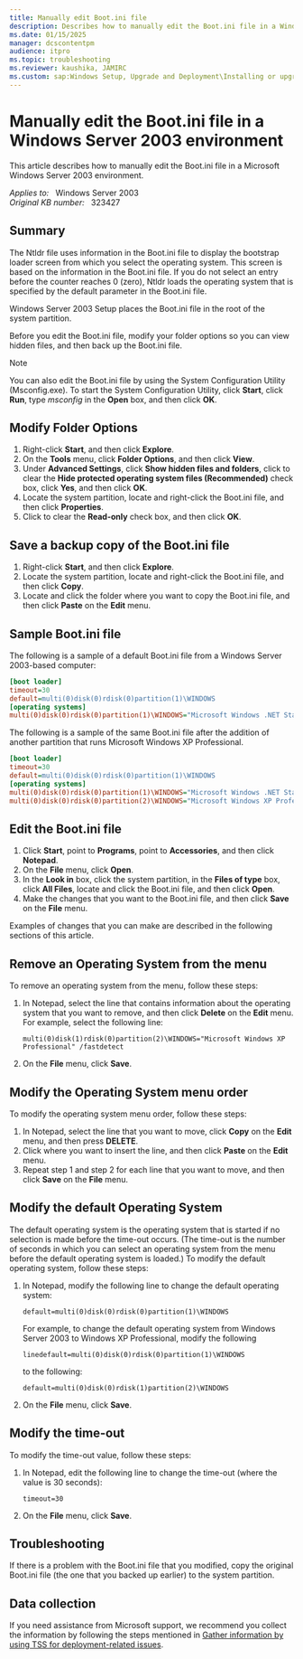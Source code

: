 ```yaml
---
title: Manually edit Boot.ini file
description: Describes how to manually edit the Boot.ini file in a Windows Server 2003 environment.
ms.date: 01/15/2025
manager: dcscontentpm
audience: itpro
ms.topic: troubleshooting
ms.reviewer: kaushika, JAMIRC
ms.custom: sap:Windows Setup, Upgrade and Deployment\Installing or upgrading Windows, csstroubleshoot
---
```

# Manually edit the Boot.ini file in a Windows Server 2003 environment

This article describes how to manually edit the Boot.ini file in a Microsoft Windows Server 2003 environment.

_Applies to:_ &nbsp; Windows Server 2003  
_Original KB number:_ &nbsp; 323427

## Summary

The Ntldr file uses information in the Boot.ini file to display the bootstrap loader screen from which you select the operating system. This screen is based on the information in the Boot.ini file. If you do not select an entry before the counter reaches 0 (zero), Ntldr loads the operating system that is specified by the default parameter in the Boot.ini file.

Windows Server 2003 Setup places the Boot.ini file in the root of the system partition.

Before you edit the Boot.ini file, modify your folder options so you can view hidden files, and then back up the Boot.ini file.

> [!NOTE]
> You can also edit the Boot.ini file by using the System Configuration Utility (Msconfig.exe). To start the System Configuration Utility, click **Start**, click **Run**, type *msconfig* in the **Open** box, and then click **OK**.

## Modify Folder Options

1. Right-click **Start**, and then click **Explore**.
2. On the **Tools** menu, click **Folder Options**, and then click **View**.
3. Under **Advanced Settings**, click **Show hidden files and folders**, click to clear the **Hide protected operating system files (Recommended)** check box, click **Yes**, and then click **OK**.
4. Locate the system partition, locate and right-click the Boot.ini file, and then click **Properties**.
5. Click to clear the **Read-only** check box, and then click **OK**.

## Save a backup copy of the Boot.ini file

1. Right-click **Start**, and then click **Explore**.
2. Locate the system partition, locate and right-click the Boot.ini file, and then click **Copy**.
3. Locate and click the folder where you want to copy the Boot.ini file, and then click **Paste** on the **Edit** menu.

## Sample Boot.ini file

The following is a sample of a default Boot.ini file from a Windows Server 2003-based computer:

```ini
[boot loader]  
timeout=30  
default=multi(0)disk(0)rdisk(0)partition(1)\WINDOWS  
[operating systems]  
multi(0)disk(0)rdisk(0)partition(1)\WINDOWS="Microsoft Windows .NET Standard Server" /fastdetect  
```

The following is a sample of the same Boot.ini file after the addition of another partition that runs Microsoft Windows XP Professional.

```ini
[boot loader]  
timeout=30  
default=multi(0)disk(0)rdisk(0)partition(1)\WINDOWS  
[operating systems]  
multi(0)disk(0)rdisk(0)partition(1)\WINDOWS="Microsoft Windows .NET Standard Server" /fastdetect  
multi(0)disk(0)rdisk(0)partition(2)\WINDOWS="Microsoft Windows XP Professional"
```

## Edit the Boot.ini file

1. Click **Start**, point to **Programs**, point to **Accessories**, and then click **Notepad**.
2. On the **File** menu, click **Open**.
3. In the **Look in** box, click the system partition, in the **Files of type** box, click **All Files**, locate and click the Boot.ini file, and then click **Open**.
4. Make the changes that you want to the Boot.ini file, and then click **Save** on the **File** menu.

Examples of changes that you can make are described in the following sections of this article.

## Remove an Operating System from the menu

To remove an operating system from the menu, follow these steps:

1. In Notepad, select the line that contains information about the operating system that you want to remove, and then click **Delete** on the **Edit** menu. For example, select the following line:

    `multi(0)disk(1)rdisk(0)partition(2)\WINDOWS="Microsoft Windows XP Professional" /fastdetect`

2. On the **File** menu, click **Save**.

## Modify the Operating System menu order

To modify the operating system menu order, follow these steps:

1. In Notepad, select the line that you want to move, click **Copy** on the **Edit** menu, and then press **DELETE**.
2. Click where you want to insert the line, and then click **Paste** on the **Edit** menu.
3. Repeat step 1 and step 2 for each line that you want to move, and then click **Save** on the **File** menu.

## Modify the default Operating System

The default operating system is the operating system that is started if no selection is made before the time-out occurs. (The time-out is the number of seconds in which you can select an operating system from the menu before the default operating system is loaded.) To modify the default operating system, follow these steps:

1. In Notepad, modify the following line to change the default operating system:

    `default=multi(0)disk(0)rdisk(0)partition(1)\WINDOWS`

    For example, to change the default operating system from Windows Server 2003 to Windows XP Professional, modify the following 

    `linedefault=multi(0)disk(0)rdisk(0)partition(1)\WINDOWS`

    to the following:

    `default=multi(0)disk(0)rdisk(1)partition(2)\WINDOWS`

2. On the **File** menu, click **Save**.

## Modify the time-out

To modify the time-out value, follow these steps:

1. In Notepad, edit the following line to change the time-out (where the value is 30 seconds):

    `timeout=30`

2. On the **File** menu, click **Save**.

## Troubleshooting

If there is a problem with the Boot.ini file that you modified, copy the original Boot.ini file (the one that you backed up earlier) to the system partition.

## Data collection

If you need assistance from Microsoft support, we recommend you collect the information by following the steps mentioned in [Gather information by using TSS for deployment-related issues](../../windows-client/windows-troubleshooters/gather-information-using-tss-deployment.md).
